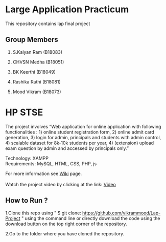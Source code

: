 # Large Application Practicum 
This repository contains lap final project
## Group Members
1. S.Kalyan Ram (B18083)

2. CHVSN Medha (B18051)

3. BK Keerthi (B18049)

4. Rashika Rathi (B18081)

5. Mood Vikram (B18073)

# HP STSE
The project involves  “Web application for online application with following functionalities : 1) online student registration form, 2) online admit card generation, 3) login for admin, principals and students with admin control, 4) scalable dataset for 8k-10k students per year, 4) (extension) upload exam question by admin and accessed by principals only.”

Technology: XAMPP\
Requirements: MySQL, HTML, CSS, PHP, js

For more information see [Wiki](https://github.com/vikrammood/Lap-Project/wiki) page.\
\
Watch the project video by clicking at the link:
[Video](https://www.youtube.com/watch?v=cBosgEEA--Y)

## How to Run ?
1.Clone this repo using " $ git clone: https://github.com/vikrammood/Lap-Project " using the command line or directly download the code using the download button on                     the top right corner of the repository.

2.Go to the folder where you have cloned the repository.

